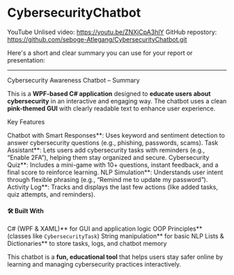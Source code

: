 # CybersecurityChatbot

YouTube Unlised video:
https://youtu.be/ZNXjCpA3hlY
GitHub repostory:
https://github.com/seboge-Atlegang/CybersecurityChatbot.git

Here's a short and clear summary you can use for your report or presentation:

---

Cybersecurity Awareness Chatbot – Summary

This is a **WPF-based C# application** designed to **educate users about cybersecurity** in an interactive and engaging way. The chatbot uses a clean **pink-themed GUI** with clearly readable text to enhance user experience.

Key Features

Chatbot with Smart Responses**: Uses keyword and sentiment detection to answer cybersecurity questions (e.g., phishing, passwords, scams).
Task Assistant**: Lets users add cybersecurity tasks with reminders (e.g., “Enable 2FA”), helping them stay organized and secure.
Cybersecurity Quiz**: Includes a mini-game with 10+ questions, instant feedback, and a final score to reinforce learning.
NLP Simulation**: Understands user intent through flexible phrasing (e.g., “Remind me to update my password”).
Activity Log**: Tracks and displays the last few actions (like added tasks, quiz attempts, and reminders).

#### 🛠️ **Built With**

C# (WPF & XAML)** for GUI and application logic
OOP Principles** (classes like `CybersecurityTask`)
String manipulation** for basic NLP
Lists & Dictionaries** to store tasks, logs, and chatbot memory



This chatbot is a **fun, educational tool** that helps users stay safer online by learning and managing cybersecurity practices interactively.
